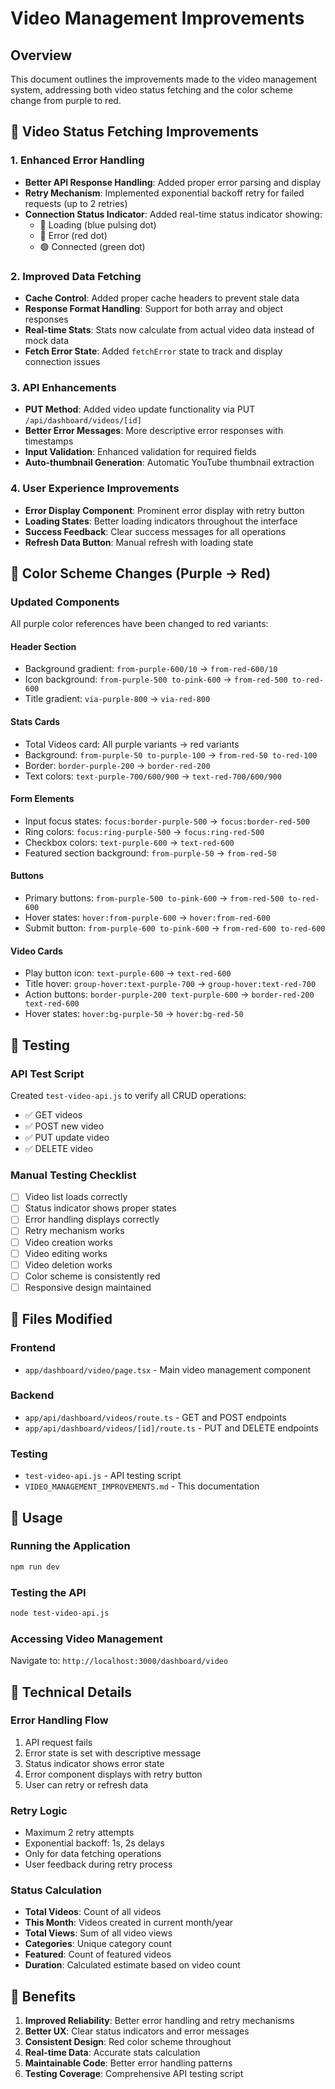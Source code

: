 # Video Management Improvements

## Overview
This document outlines the improvements made to the video management system, addressing both video status fetching and the color scheme change from purple to red.

## 🔄 Video Status Fetching Improvements

### 1. Enhanced Error Handling
- **Better API Response Handling**: Added proper error parsing and display
- **Retry Mechanism**: Implemented exponential backoff retry for failed requests (up to 2 retries)
- **Connection Status Indicator**: Added real-time status indicator showing:
  - 🔵 Loading (blue pulsing dot)
  - 🔴 Error (red dot)
  - 🟢 Connected (green dot)

### 2. Improved Data Fetching
- **Cache Control**: Added proper cache headers to prevent stale data
- **Response Format Handling**: Support for both array and object responses
- **Real-time Stats**: Stats now calculate from actual video data instead of mock data
- **Fetch Error State**: Added `fetchError` state to track and display connection issues

### 3. API Enhancements
- **PUT Method**: Added video update functionality via PUT `/api/dashboard/videos/[id]`
- **Better Error Messages**: More descriptive error responses with timestamps
- **Input Validation**: Enhanced validation for required fields
- **Auto-thumbnail Generation**: Automatic YouTube thumbnail extraction

### 4. User Experience Improvements
- **Error Display Component**: Prominent error display with retry button
- **Loading States**: Better loading indicators throughout the interface
- **Success Feedback**: Clear success messages for all operations
- **Refresh Data Button**: Manual refresh with loading state

## 🎨 Color Scheme Changes (Purple → Red)

### Updated Components
All purple color references have been changed to red variants:

#### Header Section
- Background gradient: `from-purple-600/10` → `from-red-600/10`
- Icon background: `from-purple-500 to-pink-600` → `from-red-500 to-red-600`
- Title gradient: `via-purple-800` → `via-red-800`

#### Stats Cards
- Total Videos card: All purple variants → red variants
- Background: `from-purple-50 to-purple-100` → `from-red-50 to-red-100`
- Border: `border-purple-200` → `border-red-200`
- Text colors: `text-purple-700/600/900` → `text-red-700/600/900`

#### Form Elements
- Input focus states: `focus:border-purple-500` → `focus:border-red-500`
- Ring colors: `focus:ring-purple-500` → `focus:ring-red-500`
- Checkbox colors: `text-purple-600` → `text-red-600`
- Featured section background: `from-purple-50` → `from-red-50`

#### Buttons
- Primary buttons: `from-purple-500 to-pink-600` → `from-red-500 to-red-600`
- Hover states: `hover:from-purple-600` → `hover:from-red-600`
- Submit button: `from-purple-600 to-pink-600` → `from-red-600 to-red-600`

#### Video Cards
- Play button icon: `text-purple-600` → `text-red-600`
- Title hover: `group-hover:text-purple-700` → `group-hover:text-red-700`
- Action buttons: `border-purple-200 text-purple-600` → `border-red-200 text-red-600`
- Hover states: `hover:bg-purple-50` → `hover:bg-red-50`

## 🧪 Testing

### API Test Script
Created `test-video-api.js` to verify all CRUD operations:
- ✅ GET videos
- ✅ POST new video
- ✅ PUT update video
- ✅ DELETE video

### Manual Testing Checklist
- [ ] Video list loads correctly
- [ ] Status indicator shows proper states
- [ ] Error handling displays correctly
- [ ] Retry mechanism works
- [ ] Video creation works
- [ ] Video editing works
- [ ] Video deletion works
- [ ] Color scheme is consistently red
- [ ] Responsive design maintained

## 📁 Files Modified

### Frontend
- `app/dashboard/video/page.tsx` - Main video management component

### Backend
- `app/api/dashboard/videos/route.ts` - GET and POST endpoints
- `app/api/dashboard/videos/[id]/route.ts` - PUT and DELETE endpoints

### Testing
- `test-video-api.js` - API testing script
- `VIDEO_MANAGEMENT_IMPROVEMENTS.md` - This documentation

## 🚀 Usage

### Running the Application
```bash
npm run dev
```

### Testing the API
```bash
node test-video-api.js
```

### Accessing Video Management
Navigate to: `http://localhost:3000/dashboard/video`

## 🔧 Technical Details

### Error Handling Flow
1. API request fails
2. Error state is set with descriptive message
3. Status indicator shows error state
4. Error component displays with retry button
5. User can retry or refresh data

### Retry Logic
- Maximum 2 retry attempts
- Exponential backoff: 1s, 2s delays
- Only for data fetching operations
- User feedback during retry process

### Status Calculation
- **Total Videos**: Count of all videos
- **This Month**: Videos created in current month/year
- **Total Views**: Sum of all video views
- **Categories**: Unique category count
- **Featured**: Count of featured videos
- **Duration**: Calculated estimate based on video count

## 🎯 Benefits

1. **Improved Reliability**: Better error handling and retry mechanisms
2. **Better UX**: Clear status indicators and error messages
3. **Consistent Design**: Red color scheme throughout
4. **Real-time Data**: Accurate stats calculation
5. **Maintainable Code**: Better error handling patterns
6. **Testing Coverage**: Comprehensive API testing script